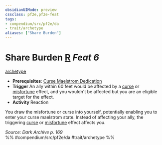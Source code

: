 ```yaml
---
obsidianUIMode: preview
cssclass: pf2e,pf2e-feat
tags:
- compendium/src/pf2e/da
- trait/archetype
aliases: ["Share Burden"]
---
```

# Share Burden  [R](../../rules/core-rulebook/chapter-9-playing-the-game.md#Actions "Reaction") *Feat 6*  
[archetype](../../rules/traits/archetype.md)  

- **Prerequisites**: [Curse Maelstrom Dedication](curse-maelstrom-dedication-da.md)
- **Trigger** An ally within 60 feet would be affected by a [curse](../../rules/traits/curse.md) or [misfortune](../../rules/traits/misfortune.md) effect, and you wouldn't be affected but you are an eligible target for the effect.
- **Activity** Reaction

You draw the misfortune or curse into yourself, potentially enabling you to enter your curse maelstrom state. Instead of affecting your ally, the triggering [curse](../../rules/traits/curse.md) or [misfortune](../../rules/traits/misfortune.md) effect affects you.

*Source: Dark Archive p. 169*  
%% #compendium/src/pf2e/da #trait/archetype %%